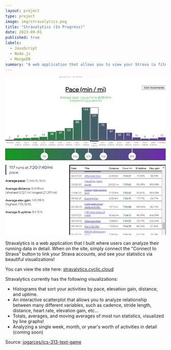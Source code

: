 ```yaml
---
layout: project
type: project
image: img/stravalytics.png
title: "Stravalytics (In Progress)"
date: 2023-09-01
published: true
labels:
  - JavaScript
  - Node.js
  - MongoDB
summary: "A web application that allows you to view your Strava (a fitness tracker) activities in great detail via different visualizations."
---
```


<img class="img-fluid" src="../img/stravalytics.png">

Stravalytics is a web application that I built where users can analyze their running data in detail. When on the site, simply connect the "Connect to Strava" button to link your Strava accounts, and see your statistics via beautiful visualizations!

You can view the site here: [stravalytics.cyclic.cloud](https://stravalytics.cyclic.cloud/)

Stravalytics currently has the following visualizations:
 - Histograms that sort your activities by pace, elevation gain, distance, and uptime.
 - An interactive scatterplot that allows you to analyze relationship between many different variables, such as cadence, stride length, distance, heart rate, elevation gain, etc...
 - Totals, averages, and moving averages of most run statistics, visualized by line graphs!
 - Analyzing a single week, month, or year's worth of activities in detail (coming soon)

Source: <a href="https://github.com/jogarces/ics-313-text-game"><i class="large github icon "></i>jogarces/ics-313-text-game</a>
